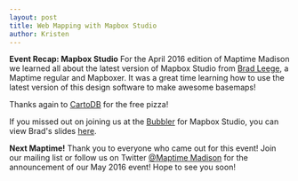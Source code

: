 ```yaml
---
layout: post
title: Web Mapping with Mapbox Studio
author: Kristen   
---
```

**Event Recap: Mapbox Studio**
For the April 2016 edition of Maptime Madison we learned all about the latest version of Mapbox Studio from [Brad Leege](https://twitter.com/bradleege), a Maptime regular and Mapboxer.  It was a great time learning how to use the latest version of this design software to make awesome basemaps!

Thanks again to [CartoDB](http://www.twitter.com/cartodb) for the free pizza!

If you missed out on joining us at the [Bubbler](http://madisonbubbler.org/) for Mapbox Studio, you can view Brad's slides [here](http://slides.com/bleege/deck-1/).

**Next Maptime!**
Thank you to everyone who came out for this event!  Join our mailing list or follow us on Twitter [@Maptime Madison](https://twitter.com/maptimemadison) for the announcement of our May 2016 event!
Hope to see you soon!
